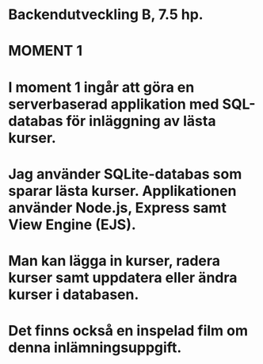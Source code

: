 # Backendutveckling B, 7.5 hp.
# MOMENT 1
# I moment 1 ingår att göra en serverbaserad applikation med SQL-databas för inläggning av lästa kurser. 
# Jag använder SQLite-databas som sparar lästa kurser. Applikationen använder Node.js, Express samt View Engine (EJS).
# Man kan lägga in kurser, radera kurser samt uppdatera eller ändra kurser i databasen. 
# Det finns också en inspelad film om denna inlämningsuppgift.
